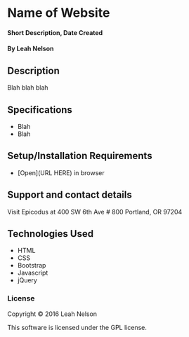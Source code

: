 # Name of Website

#### Short Description, Date Created

#### By Leah Nelson

## Description

Blah blah blah

## Specifications

* Blah
* Blah

## Setup/Installation Requirements

* [Open](URL HERE) in browser

## Support and contact details

Visit Epicodus at 400 SW 6th Ave # 800 Portland, OR 97204

## Technologies Used

* HTML
* CSS
* Bootstrap
* Javascript
* jQuery

### License

Copyright &copy; 2016 Leah Nelson

This software is licensed under the GPL license.
